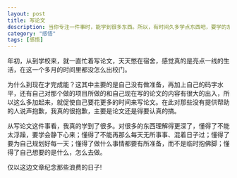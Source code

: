 ---layout: posttitle: 写论文description: 当你专注一件事时，能学到很多东西。所以，有时间久多学点东西吧，要学的东西真的很多，突然感觉自己太渺小了，还不知进取。 category: "感悟"tags: [感悟]---年初，从到学校来，就一直忙着写论文，天天憋在宿舍，感觉真的是亮点一线的生活，在这一个多月的时间里都没怎么出校门。为什么到现在才完成能？这其中主要的是自己没有做准备，再加上自己的码字水平，还有自己对那个做的项目所做的和自己现在写的论文的内容有很大的出入，所以这么多加起来，就促使自己要花更多的时间来写论文。在此对那些没有提供帮助的人说声抱歉，我真的很抱歉，主要是论文还是得要认真的搞。从写论文这件事看，我真的学到了很多。对很多的东西理解得更深了，懂得了不能太浮躁，要学会静下心来；懂得了不能再那么每天无所事事、混着日子过；懂得了要为自己规划好每一天；懂得了做什么事情都要有所准备，而不是临时抱佛脚；懂得了自己想要的是什么，怎么去做。仅以这边文章纪念那些浪费的日子!